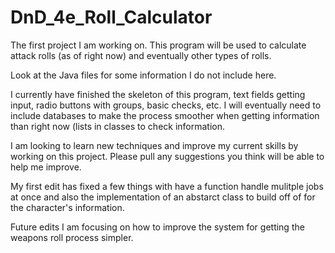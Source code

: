 # DnD_4e_Roll_Calculator
The first project I am working on.  This program will be used to calculate attack rolls (as of right now) and eventually other types of rolls.

Look at the Java files for some information I do not include here.

I currently have finished the skeleton of this program, text fields getting input, radio buttons with groups, basic checks, etc.
I will eventually need to include databases to make the process smoother when getting information than right now (lists in classes to check information.

I am looking to learn new techniques and improve my current skills by working on this project.  Please pull any suggestions you think will be able to help me improve.

My first edit has fixed a few things with have a function handle mulitple jobs at once and also the implementation of an abstarct class to build off of for the character's information.

Future edits I am focusing on how to improve the system for getting the weapons roll process simpler.
